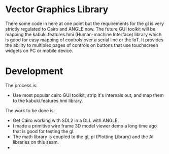 # Vector Graphics Library

There some code in here at one point but the requirements for the gl is very strictly regulated to Cairo and ANGLE now. The future GUI toolkit will be mapping the kabuki.features.hmi (Human-machine Interface) library which is good for easy mapping of controls over a serial line or the IoT. It provides the ability to multiplex pages of controls on buttons that use touchscreen widgets on PC or mobile device.

# Development

The process is:

* Use most popular cairo GUI toolkit, strip it's internals out, and map them to the kabuki.features.hmi library.

The work to be done is:

* Get Cairo working with SDL2 in a DLL with ANGLE.
* I made a primitive wire frame 3D model viewer demo a long time ago that is good for testing the gl.
* The math library is coupled to the gl, pl (Plotting Library) and the AI libraries on this seam.
* 
